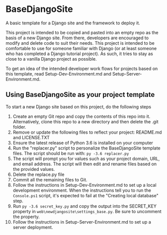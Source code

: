 BaseDjangoSite
==============

A basic template for a Django site and the framework to deploy it.

This project is intended to be copied and pasted into an empty repo as the basis of a new Django site. From there, developers are encouraged to modify and delete code to suit their needs. This project is intended to be comfortable to use for someone familiar with Django (or at least someone who has completed a Django tutorial project). As such, it tries to stay as close to a vanilla Django project as possible.

To get an idea of the intended developer work flows for projects based on this template, read Setup-Dev-Environment.md and Setup-Server-Environment.md.

Using BaseDjangoSite as your project template
---------------------------------------------
To start a new Django site based on this project, do the following steps

1. Create an empty Git repo and copy the contents of this repo into it. Alternatively, clone this repo to a new directory and then delete the .git folder.
1. Remove or update the following files to reflect your project: README.md and LICENSE.TXT
1. Ensure the latest release of Python 3.6 is installed on your computer
1. Run the "replacer.py" script to personalize the BaseDjangoSite template files. The script should be run with: ```py -3.6 replacer.py```
1. The script will prompt you for values such as your project domain, URL, and email address. The script will then edit and rename files based on the provided values.
1. Delete the replace.py file
1. Commit all the remaining files to Git.
1. Follow the instructions in Setup-Dev-Environment.md to set up a local development environment. When the instructions tell you to run the ```Console.ps1``` script, it's expected to fail at the "Creating local database" step.
1. Run ```py -3.6 secret_key.py``` and copy the output into the SECRET_KEY property in ```web\newdjangosite\settings_base.py```. Be sure to uncomment the property.
1. Follow the instructions in Setup-Server-Environment.md to set up a server deployment.
